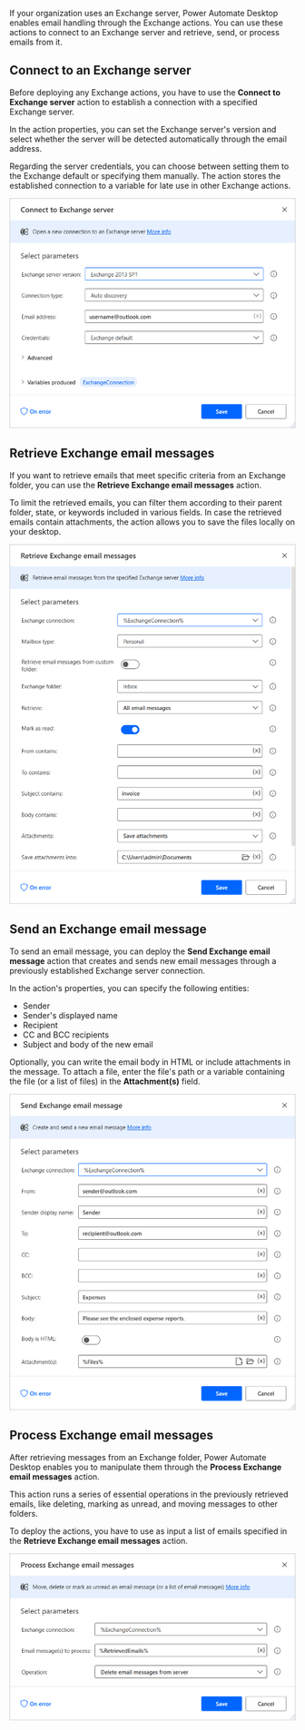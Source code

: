 If your organization uses an Exchange server, Power Automate Desktop enables email handling through the Exchange actions. You can use these actions to connect to an Exchange server and retrieve, send, or process emails from it.

## Connect to an Exchange server

Before deploying any Exchange actions, you have to use the **Connect to Exchange server** action to establish a connection with a specified Exchange server.

In the action properties, you can set the Exchange server's version and select whether the server will be detected automatically through the email address.

Regarding the server credentials, you can choose between setting them to the Exchange default or specifying them manually. The action stores the established connection to a variable for late use in other Exchange actions.

![Properties of the Connect to Exchange server action dialog.](..\media\connect-exchange-action.png)

## Retrieve Exchange email messages

If you want to retrieve emails that meet specific criteria from an Exchange folder, you can use the **Retrieve Exchange email messages** action.

To limit the retrieved emails, you can filter them according to their parent folder, state, or keywords included in various fields. In case the retrieved emails contain attachments, the action allows you to save the files locally on your desktop.

![Properties of the Retrieve Exchange email message action dialog.](..\media\retrieve-exchange-action.png)

## Send an Exchange email message

To send an email message, you can deploy the **Send Exchange email message** action that creates and sends new email messages through a previously established Exchange server connection.

In the action's properties, you can specify the following entities:

- Sender
- Sender's displayed name
- Recipient
- CC and BCC recipients
- Subject and body of the new email

Optionally, you can write the email body in HTML or include attachments in the message. To attach a file, enter the file's path or a variable containing the file (or a list of files) in the **Attachment(s)** field.

![Properties of the Send Exchange email message action dialog.](..\media\send-exchange-action.png)

## Process Exchange email messages

After retrieving messages from an Exchange folder, Power Automate Desktop enables you to manipulate them through the **Process Exchange email messages** action.

This action runs a series of essential operations in the previously retrieved emails, like deleting, marking as unread, and moving messages to other folders.

To deploy the actions, you have to use as input a list of emails specified in the **Retrieve Exchange email messages** action.

![Properties of the Process Exchange email messages action dialog.](..\media\process-exchange-action.png)
